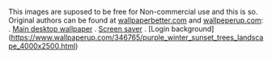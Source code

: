 This images are suposed to be free for Non-commercial use and this is so.
Original authors can be found at [wallpaperbetter.com](https://www.wallpaperbetter.com/)
and [wallpeperup.com](https://www.wallpeperup.com):
. [Main desktop wallpaper](https://www.wallpaperbetter.com/en/hd-wallpaper-cjhmg)
. [Screen saver](https://www.wallpaperbetter.com/en/hd-wallpaper-wnsxd)
. [Login background] (https://www.wallpaperup.com/346765/purple_winter_sunset_trees_landscape_4000x2500.html)
